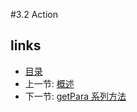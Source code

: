 #3.2 Action



## links
   * [目录](<preface.md>)
   * 上一节: [概述](<3.1.md>)
   * 下一节: [getPara 系列方法](<3.3.md>)

